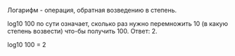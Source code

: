 
Логарифм - операция, обратная возведению в степень.

log10 100 по сути означает, сколько раз нужно перемножить 10 (в какую степень возвести) что-бы получить 100. Ответ: 2.

log10 100 = 2